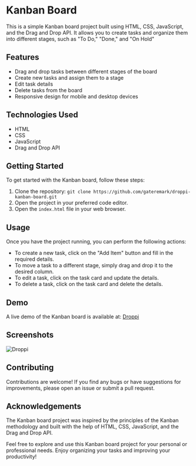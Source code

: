 # Kanban Board

This is a simple Kanban board project built using HTML, CSS, JavaScript, and the Drag and Drop API. It allows you to create tasks and organize them into different stages, such as "To Do," "Done," and "On Hold"

## Features

- Drag and drop tasks between different stages of the board
- Create new tasks and assign them to a stage
- Edit task details
- Delete tasks from the board
- Responsive design for mobile and desktop devices

## Technologies Used

- HTML
- CSS
- JavaScript
- Drag and Drop API

## Getting Started

To get started with the Kanban board, follow these steps:

1. Clone the repository: `git clone https://github.com/gateremark/droppi-kanban-board.git`
2. Open the project in your preferred code editor.
3. Open the `index.html` file in your web browser.

## Usage

Once you have the project running, you can perform the following actions:

- To create a new task, click on the "Add Item" button and fill in the required details.
- To move a task to a different stage, simply drag and drop it to the desired column.
- To edit a task, click on the task card and update the details.
- To delete a task, click on the task card and delete the details.

## Demo

A live demo of the Kanban board is available at: [Droppi](https://droppi.vercel.app/)

## Screenshots

![Droppi](https://gateremark.vercel.app/img/projects/projects_post_4.png)

## Contributing

Contributions are welcome! If you find any bugs or have suggestions for improvements, please open an issue or submit a pull request.

## Acknowledgements

The Kanban board project was inspired by the principles of the Kanban methodology and built with the help of HTML, CSS, JavaScript, and the Drag and Drop API.

Feel free to explore and use this Kanban board project for your personal or professional needs. Enjoy organizing your tasks and improving your productivity!

